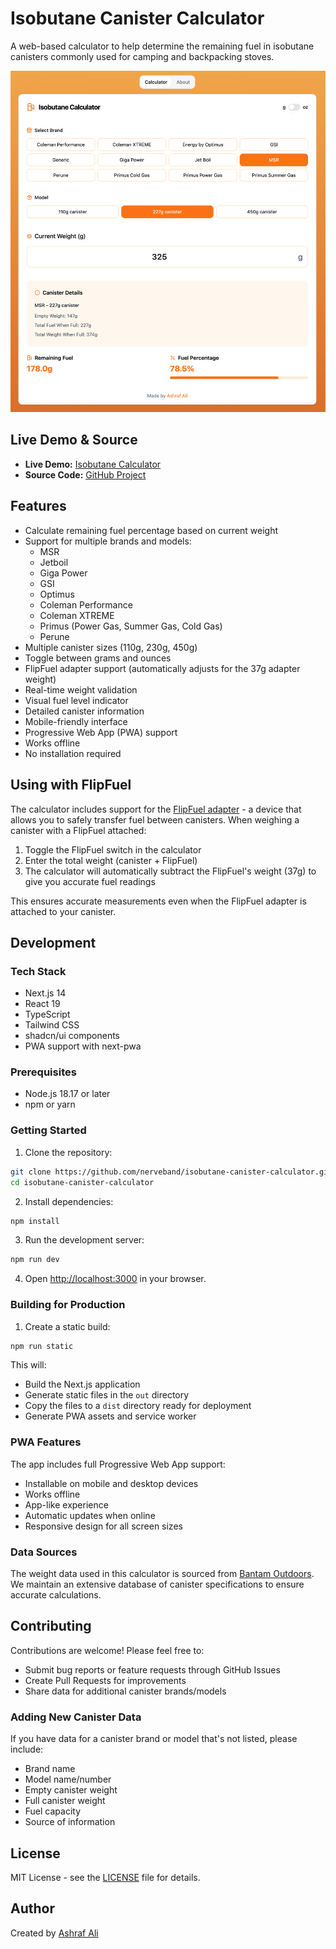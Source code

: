 # Isobutane Canister Calculator

A web-based calculator to help determine the remaining fuel in isobutane canisters commonly used for camping and backpacking stoves.

![Isobutane Calculator Screenshot](./isobutane-screenshot.png)

## Live Demo & Source

- **Live Demo:** [Isobutane Calculator](https://ashrafali.net/labs/isobutanecalc)
- **Source Code:** [GitHub Project](https://github.com/nerveband/isobutane-canister-calculator)

## Features

- Calculate remaining fuel percentage based on current weight
- Support for multiple brands and models:
  - MSR
  - Jetboil
  - Giga Power
  - GSI
  - Optimus
  - Coleman Performance
  - Coleman XTREME
  - Primus (Power Gas, Summer Gas, Cold Gas)
  - Perune
- Multiple canister sizes (110g, 230g, 450g)
- Toggle between grams and ounces
- FlipFuel adapter support (automatically adjusts for the 37g adapter weight)
- Real-time weight validation
- Visual fuel level indicator
- Detailed canister information
- Mobile-friendly interface
- Progressive Web App (PWA) support
- Works offline
- No installation required

## Using with FlipFuel

The calculator includes support for the [FlipFuel adapter](https://flipfuel.co) - a device that allows you to safely transfer fuel between canisters. When weighing a canister with a FlipFuel attached:

1. Toggle the FlipFuel switch in the calculator
2. Enter the total weight (canister + FlipFuel)
3. The calculator will automatically subtract the FlipFuel's weight (37g) to give you accurate fuel readings

This ensures accurate measurements even when the FlipFuel adapter is attached to your canister.

## Development

### Tech Stack

- Next.js 14
- React 19
- TypeScript
- Tailwind CSS
- shadcn/ui components
- PWA support with next-pwa

### Prerequisites

- Node.js 18.17 or later
- npm or yarn

### Getting Started

1. Clone the repository:
```bash
git clone https://github.com/nerveband/isobutane-canister-calculator.git
cd isobutane-canister-calculator
```

2. Install dependencies:
```bash
npm install
```

3. Run the development server:
```bash
npm run dev
```

4. Open [http://localhost:3000](http://localhost:3000) in your browser.

### Building for Production

1. Create a static build:
```bash
npm run static
```

This will:
- Build the Next.js application
- Generate static files in the `out` directory
- Copy the files to a `dist` directory ready for deployment
- Generate PWA assets and service worker

### PWA Features

The app includes full Progressive Web App support:
- Installable on mobile and desktop devices
- Works offline
- App-like experience
- Automatic updates when online
- Responsive design for all screen sizes

### Data Sources

The weight data used in this calculator is sourced from [Bantam Outdoors](https://bantamoutdoors.com/wp-content/uploads/2023/02/Isobutane-Canister-Weight-Table-g.pdf). We maintain an extensive database of canister specifications to ensure accurate calculations.

## Contributing

Contributions are welcome! Please feel free to:
- Submit bug reports or feature requests through GitHub Issues
- Create Pull Requests for improvements
- Share data for additional canister brands/models

### Adding New Canister Data

If you have data for a canister brand or model that's not listed, please include:
- Brand name
- Model name/number
- Empty canister weight
- Full canister weight
- Fuel capacity
- Source of information

## License

MIT License - see the [LICENSE](LICENSE) file for details.

## Author

Created by [Ashraf Ali](https://ashrafali.net) 